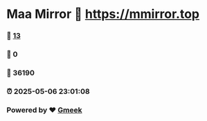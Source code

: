 # Maa Mirror :link: https://mmirror.top 
### :page_facing_up: [13](https://mmirror.top/tag.html) 
### :speech_balloon: 0 
### :hibiscus: 36190 
### :alarm_clock: 2025-05-06 23:01:08 
### Powered by :heart: [Gmeek](https://github.com/Meekdai/Gmeek)
